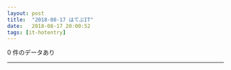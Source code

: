 ```yaml
---
layout: post
title:  "2018-08-17 はてぶIT"
date:   2018-08-17 20:00:52
tags: [it-hotentry]
---
```

0 件のデータあり

<hr>
